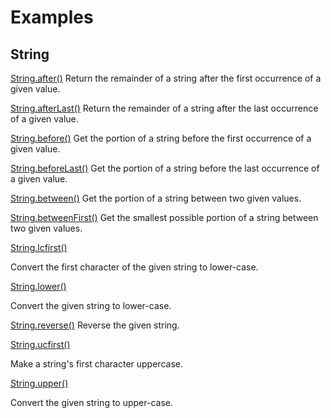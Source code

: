 # Examples

## String

[String.after()](https://github.com/filipprober/support/tree/0.x/example/string_after.dart)
Return the remainder of a string after the first occurrence of a given value.

[String.afterLast()](https://github.com/filipprober/support/tree/0.x/example/string_after_last.dart)
Return the remainder of a string after the last occurrence of a given value.

[String.before()](https://github.com/filipprober/support/tree/0.x/example/string_before.dart)
Get the portion of a string before the first occurrence of a given value.

[String.beforeLast()](https://github.com/filipprober/support/tree/0.x/example/string_before_last.dart)
Get the portion of a string before the last occurrence of a given value.

[String.between()](https://github.com/filipprober/support/tree/0.x/example/string_between.dart)
Get the portion of a string between two given values.

[String.betweenFirst()](https://github.com/filipprober/support/tree/0.x/example/string_between_first.dart)
Get the smallest possible portion of a string between two given values.

[String.lcfirst()](https://github.com/filipprober/support/tree/0.x/example/string_lcfirst.dart)

Convert the first character of the given string to lower-case.

[String.lower()](https://github.com/filipprober/support/tree/0.x/example/string_lower.dart)

Convert the given string to lower-case.

[String.reverse()](https://github.com/filipprober/support/tree/0.x/example/string_reverse.dart)
Reverse the given string.

[String.ucfirst()](https://github.com/filipprober/support/tree/0.x/example/string_ucfirst.dart)

Make a string's first character uppercase.

[String.upper()](https://github.com/filipprober/support/tree/0.x/example/string_upper.dart)

Convert the given string to upper-case.

